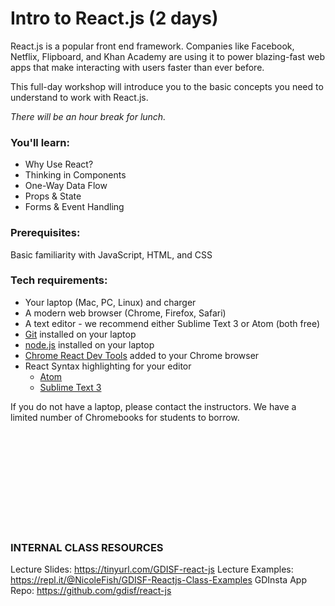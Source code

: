 # Intro to React.js (2 days)

React.js is a popular front end framework. Companies like Facebook, Netflix, Flipboard, and Khan Academy are using it to power blazing-fast web apps that make interacting with users faster than ever before.

This full-day workshop will introduce you to the basic concepts you need to understand to work with React.js.

_There will be an hour break for lunch._


### **You'll learn:**

* Why Use React?
* Thinking in Components
* One-Way Data Flow
* Props & State
* Forms & Event Handling

### **Prerequisites:**
Basic familiarity with JavaScript, HTML, and CSS

### **Tech requirements:**

* Your laptop (Mac, PC, Linux) and charger
* A modern web browser (Chrome, Firefox, Safari)
* A text editor - we recommend either Sublime Text 3 or Atom (both free)
* [Git](https://git-scm.com/book/en/v2/Getting-Started-Installing-Git) installed on your laptop
* [node.js](https://nodejs.org/en/blog/release/v8.11.3/) installed on your laptop
* [Chrome React Dev Tools](https://chrome.google.com/webstore/detail/react-developer-tools/fmkadmapgofadopljbjfkapdkoienihi) added to your Chrome browser
* React Syntax highlighting for your editor
  - [Atom](https://github.com/dwyl/learn-react/issues/12)
  - [Sublime Text 3](https://medium.com/@adrianmcli/setting-up-sublime-text-3-for-reactjs-3bf6baceb73a)

If you do not have a laptop, please contact the instructors. We have a limited number of Chromebooks for students to borrow.


<br/>
<br/>
<br/>
<br/>
<br/>
<br/>
<br/>
<br/>
<br/>


### INTERNAL CLASS RESOURCES
Lecture Slides: https://tinyurl.com/GDISF-react-js
Lecture Examples: https://repl.it/@NicoleFish/GDISF-Reactjs-Class-Examples
GDInsta App Repo: https://github.com/gdisf/react-js
